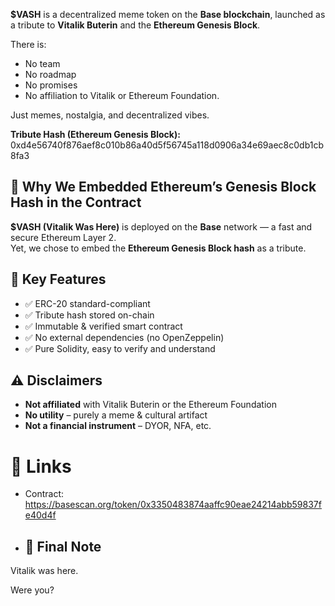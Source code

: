 
**$VASH** is a decentralized meme token on the **Base blockchain**, launched as a tribute to **Vitalik Buterin** and the **Ethereum Genesis Block**.

There is:
- No team
- No roadmap
- No promises
- No affiliation to Vitalik or Ethereum Foundation.

Just memes, nostalgia, and decentralized vibes.

 **Tribute Hash (Ethereum Genesis Block):**  
0xd4e56740f876aef8c010b86a40d5f56745a118d0906a34e69aec8c0db1cb8fa3



## 🧬 Why We Embedded Ethereum’s Genesis Block Hash in the Contract

**$VASH (Vitalik Was Here)** is deployed on the **Base** network — a fast and secure Ethereum Layer 2.  
Yet, we chose to embed the **Ethereum Genesis Block hash** as a tribute. 

## 🔧 Key Features

- ✅ ERC-20 standard-compliant
- ✅ Tribute hash stored on-chain
- ✅ Immutable & verified smart contract
- ✅ No external dependencies (no OpenZeppelin)
- ✅ Pure Solidity, easy to verify and understand

## ⚠️ Disclaimers

- **Not affiliated** with Vitalik Buterin or the Ethereum Foundation
- **No utility** – purely a meme & cultural artifact
- **Not a financial instrument** – DYOR, NFA, etc.

# 🔗 Links

- Contract: https://basescan.org/token/0x3350483874aaffc90eae24214abb59837fe40d4f

- ## 🧻 Final Note

Vitalik was here.

Were you?
